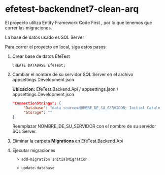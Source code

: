 # efetest-backendnet7-clean-arq

El proyecto utiliza Entity Framework Code First , por lo que tenemos que correr las migraciones.

La base de datos usado es SQL Server

Para correr el proyecto en local, siga estos pasos:

1. Crear base de datos EfeTest
   
   ```
   CREATE DATABASE EfeTest;
   ```
2. Cambiar el nombre de su servidor SQL Server en el archivo appsettings.Development.json

   **Ubicacion:** EfeTest.Backend.Api / appsettings.json / appsettings.Development.json

   ```json
   "ConnectionStrings": {
        "Database": "data source=NOMBRE_DE_SU_SERVIDOR; Initial Catalog=EfeTest;Integrated Security=True;TrustServerCertificate=True",
        "Storage": ""
   }
   ```
   Reemplazar NOMBRE_DE_SU_SERVIDOR con el nombre de su servidor SQL Server.
   
3. Eliminar la carpeta **Migrations** en EfeTest.Backend.Api
4. Ejecutar migraciones
   ```
     > add-migration InitialMigration
   
     > update-database

   ```
